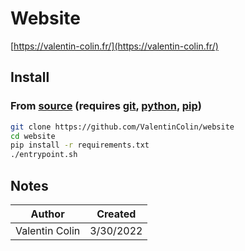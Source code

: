 # Website

[https://valentin-colin.fr/](https://valentin-colin.fr/)


## Install

### From [source](https://github.com/ValentinColin/website) (requires [git](https://git-scm.com/), [python](https://www.python.org/), [pip](https://pip.pypa.io/en/stable/installing/))

```sh
git clone https://github.com/ValentinColin/website
cd website
pip install -r requirements.txt
./entrypoint.sh
```

## Notes

|     Author     |  Created  |
|----------------|-----------|
| Valentin Colin | 3/30/2022 |
